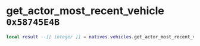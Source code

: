 # get_actor_most_recent_vehicle `0x58745E4B`

```lua
local result --[[ integer ]] = natives.vehicles.get_actor_most_recent_vehicle(_actor --[[ integer ]])
```
